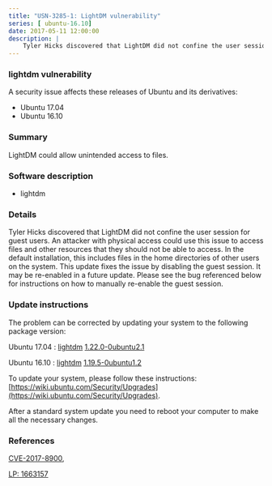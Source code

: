 ```yaml
---
title: "USN-3285-1: LightDM vulnerability"
series: [ ubuntu-16.10]
date: 2017-05-11 12:00:00
description: |
    Tyler Hicks discovered that LightDM did not confine the user session for guest users. An attacker with physical access could use this issue to access files and other resources that they should not be able to access. In the default installation, this includes files in the home directories of other users on the system. This update fixes the issue by disabling the guest session. It may be re-enabled in a future update. Please see the bug referenced below for instructions on how to manually re-enable the guest session. 
--- 
```

 
### lightdm vulnerability

A security issue affects these releases of Ubuntu and its derivatives:

* Ubuntu 17.04
* Ubuntu 16.10

### Summary

LightDM could allow unintended access to files. 

### Software description

* lightdm 

### Details

Tyler Hicks discovered that LightDM did not confine the user session for guest users. An attacker with physical access could use this issue to access files and other resources that they should not be able to access. In the default installation, this includes files in the home directories of other users on the system. This update fixes the issue by disabling the guest session. It may be re-enabled in a future update. Please see the bug referenced below for instructions on how to manually re-enable the guest session. 

### Update instructions

The problem can be corrected by updating your system to the following package version:

Ubuntu 17.04
 : [lightdm](https://launchpad.net/ubuntu/+source/lightdm) <span> [1.22.0-0ubuntu2.1](https://launchpad.net/ubuntu/+source/lightdm/1.22.0-0ubuntu2.1) </span> 

Ubuntu 16.10
 : [lightdm](https://launchpad.net/ubuntu/+source/lightdm) <span> [1.19.5-0ubuntu1.2](https://launchpad.net/ubuntu/+source/lightdm/1.19.5-0ubuntu1.2) </span> 

To update your system, please follow these instructions: [https://wiki.ubuntu.com/Security/Upgrades](https://wiki.ubuntu.com/Security/Upgrades).

After a standard system update you need to reboot your computer to make all the necessary changes. 

### References

 [CVE-2017-8900](http://people.ubuntu.com/~ubuntu-security/cve/CVE-2017-8900), 

 [LP: 1663157](https://launchpad.net/bugs/1663157)
 
